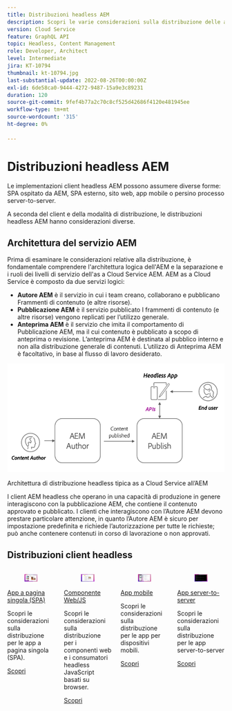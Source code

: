 ```yaml
---
title: Distribuzioni headless AEM
description: Scopri le varie considerazioni sulla distribuzione delle app headless AEM.
version: Cloud Service
feature: GraphQL API
topic: Headless, Content Management
role: Developer, Architect
level: Intermediate
jira: KT-10794
thumbnail: kt-10794.jpg
last-substantial-update: 2022-08-26T00:00:00Z
exl-id: 6de58ca0-9444-4272-9487-15a9e3c89231
duration: 120
source-git-commit: 9fef4b77a2c70c8cf525d42686f4120e481945ee
workflow-type: tm+mt
source-wordcount: '315'
ht-degree: 0%

---
```


# Distribuzioni headless AEM

Le implementazioni client headless AEM possono assumere diverse forme: SPA ospitato da AEM, SPA esterno, sito web, app mobile o persino processo server-to-server.

A seconda del client e della modalità di distribuzione, le distribuzioni headless AEM hanno considerazioni diverse.

## Architettura del servizio AEM

Prima di esaminare le considerazioni relative alla distribuzione, è fondamentale comprendere l&#39;architettura logica dell&#39;AEM e la separazione e i ruoli dei livelli di servizio dell&#39;as a Cloud Service AEM. AEM as a Cloud Service è composto da due servizi logici:

+ __Autore AEM__ è il servizio in cui i team creano, collaborano e pubblicano Frammenti di contenuto (e altre risorse).
+ __Pubblicazione AEM__ è il servizio pubblicato I frammenti di contenuto (e altre risorse) vengono replicati per l’utilizzo generale.
+ __Anteprima AEM__ è il servizio che imita il comportamento di Pubblicazione AEM, ma il cui contenuto è pubblicato a scopo di anteprima o revisione. L’anteprima AEM è destinata al pubblico interno e non alla distribuzione generale di contenuti. L’utilizzo di Anteprima AEM è facoltativo, in base al flusso di lavoro desiderato.

![Architettura del servizio AEM](./assets/overview/aem-service-architecture.png)

Architettura di distribuzione headless tipica as a Cloud Service all’AEM

I client AEM headless che operano in una capacità di produzione in genere interagiscono con la pubblicazione AEM, che contiene il contenuto approvato e pubblicato. I clienti che interagiscono con l’Autore AEM devono prestare particolare attenzione, in quanto l’Autore AEM è sicuro per impostazione predefinita e richiede l’autorizzazione per tutte le richieste; può anche contenere contenuti in corso di lavorazione o non approvati.

## Distribuzioni client headless

<div class="columns is-multiline">
    <!-- Single-page App (SPA) -->
    <div class="column is-half-tablet is-half-desktop is-one-third-widescreen" aria-label="Single-page App (SPA)" tabindex="0">
       <div class="card">
           <div class="card-image">
               <figure class="image is-16by9">
                   <a href="./spa.md" title="App a pagina singola (SPA)" tabindex="-1">
                       <img class="is-bordered-r-small" src="./assets/spa/spa-card.png" alt="App a pagina singola (SPA)">
                   </a>
               </figure>
           </div>
           <div class="card-content is-padded-small">
               <div class="content">
                   <p class="headline is-size-6 has-text-weight-bold"><a href="./spa.md" title="App a pagina singola (SPA)">App a pagina singola (SPA)</a></p>
                   <p class="is-size-6">Scopri le considerazioni sulla distribuzione per le app a pagina singola (SPA).</p>
                   <a href="./spa.md" class="spectrum-Button spectrum-Button--outline spectrum-Button--primary spectrum-Button--sizeM">
                       <span class="spectrum-Button-label has-no-wrap has-text-weight-bold">Scopri</span>
                   </a>
               </div>
           </div>
       </div>
    </div>
<!-- Web component/JS -->
<div class="column is-half-tablet is-half-desktop is-one-third-widescreen" aria-label="Web component/JS" tabindex="0">
   <div class="card">
       <div class="card-image">
           <figure class="image is-16by9">
               <a href="./web-component.md" title="Componente Web/JS" tabindex="-1">
                   <img class="is-bordered-r-small" src="./assets/web-component/web-component-card.png" alt="Componente Web/JS">
               </a>
           </figure>
       </div>
       <div class="card-content is-padded-small">
           <div class="content">
               <p class="headline is-size-6 has-text-weight-bold"><a href="./web-component.md" title="Componente Web/JS">Componente Web/JS</a></p>
               <p class="is-size-6">Scopri le considerazioni sulla distribuzione per i componenti web e i consumatori headless JavaScript basati su browser.</p>
               <a href="./web-component.md" class="spectrum-Button spectrum-Button--outline spectrum-Button--primary spectrum-Button--sizeM">
                   <span class="spectrum-Button-label has-no-wrap has-text-weight-bold">Scopri</span>
               </a>
           </div>
       </div>
   </div>
</div>
<!-- Mobile apps -->
<div class="column is-half-tablet is-half-desktop is-one-third-widescreen" aria-label="Mobile apps" tabindex="0">
   <div class="card">
       <div class="card-image">
           <figure class="image is-16by9">
               <a href="./mobile.md" title="App mobili" tabindex="-1">
                   <img class="is-bordered-r-small" src="./assets/mobile/mobile-card.png" alt="App mobili">
               </a>
           </figure>
       </div>
       <div class="card-content is-padded-small">
           <div class="content">
               <p class="headline is-size-6 has-text-weight-bold"><a href="./mobile.md" title="App mobili">App mobile</a></p>
               <p class="is-size-6">Scopri le considerazioni sulla distribuzione per le app per dispositivi mobili.</p>
               <a href="./mobile.md" class="spectrum-Button spectrum-Button--outline spectrum-Button--primary spectrum-Button--sizeM">
                   <span class="spectrum-Button-label has-no-wrap has-text-weight-bold">Scopri</span>
               </a>
           </div>
       </div>
   </div>
</div>
<!-- Server-to-server apps -->
<div class="column is-half-tablet is-half-desktop is-one-third-widescreen" aria-label="Server-to-server apps" tabindex="0">
   <div class="card">
       <div class="card-image">
           <figure class="image is-16by9">
               <a href="./server-to-server.md" title="App server-to-server" tabindex="-1">
                   <img class="is-bordered-r-small" src="./assets/server-to-server/server-to-server-card.png" alt="App server-to-server">
               </a>
           </figure>
       </div>
       <div class="card-content is-padded-small">
           <div class="content">
               <p class="headline is-size-6 has-text-weight-bold"><a href="./server-to-server.md" title="App server-to-server">App server-to-server</a></p>
               <p class="is-size-6">Scopri le considerazioni sulla distribuzione per le app server-to-server</p>
               <a href="./server-to-server.md" class="spectrum-Button spectrum-Button--outline spectrum-Button--primary spectrum-Button--sizeM">
                   <span class="spectrum-Button-label has-no-wrap has-text-weight-bold">Scopri</span>
               </a>
           </div>
       </div>
   </div>
</div>
</div>
